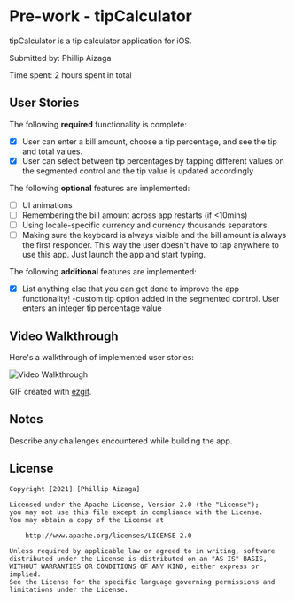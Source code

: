 # Pre-work - tipCalculator

tipCalculator is a tip calculator application for iOS.

Submitted by: Phillip Aizaga

Time spent: 2 hours spent in total

## User Stories

The following **required** functionality is complete:

* [x] User can enter a bill amount, choose a tip percentage, and see the tip and total values.
* [x] User can select between tip percentages by tapping different values on the segmented control and the tip value is updated accordingly

The following **optional** features are implemented:

* [ ] UI animations
* [ ] Remembering the bill amount across app restarts (if <10mins)
* [ ] Using locale-specific currency and currency thousands separators.
* [ ] Making sure the keyboard is always visible and the bill amount is always the first responder. This way the user doesn't have to tap anywhere to use this app. Just launch the app and start typing.

The following **additional** features are implemented:

- [x] List anything else that you can get done to improve the app functionality!
	-custom tip option added in the segmented control. User enters an integer tip percentage value

## Video Walkthrough

Here's a walkthrough of implemented user stories:

<img src='https://i.imgur.com/wtsK6bg.gif' title='Video Walkthrough' width='' alt='Video Walkthrough' />

GIF created with [ezgif](https://www.ezgif.com).

## Notes

Describe any challenges encountered while building the app.

## License

    Copyright [2021] [Phillip Aizaga]

    Licensed under the Apache License, Version 2.0 (the "License");
    you may not use this file except in compliance with the License.
    You may obtain a copy of the License at

        http://www.apache.org/licenses/LICENSE-2.0

    Unless required by applicable law or agreed to in writing, software
    distributed under the License is distributed on an "AS IS" BASIS,
    WITHOUT WARRANTIES OR CONDITIONS OF ANY KIND, either express or implied.
    See the License for the specific language governing permissions and
    limitations under the License.
